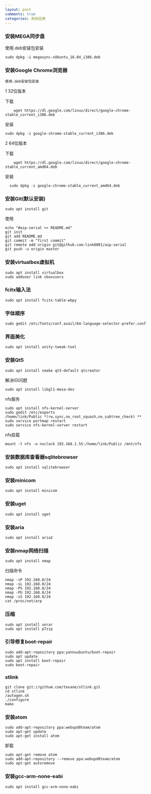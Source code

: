 ```yaml
---
layout: post
comments: true
categories: 系统应用
---
```



### 安装MEGA同步盘

使用.deb安装包安装

    sudo dpkg -i megasync-xUbuntu_16.04_i386.deb


### 安装Google Chrome浏览器
    使用.deb安装包安装
1 32位版本

下载

		wget https://dl.google.com/linux/direct/google-chrome-stable_current_i386.deb

安装

    sudo dpkg -i google-chrome-stable_current_i386.deb

2 64位版本

下载

		wget https://dl.google.com/linux/direct/google-chrome-stable_current_amd64.deb

安装

      sudo dpkg -i google-chrome-stable_current_amd64.deb

### 安装Git(默认安装)

    sudo apt install git

使用

    echo "#aip-serial >> README.md"
    git init
    git add README.md
    git commit -m "first commit"
    git remote add origin git@github.com:link8001/aip-serial
    git push -u origin master

### 安装virtualbox虚拟机

    sudo apt install virtualbox
    sudo adduser link vboxusers

### fcitx输入法

    sudo apt install fcitx-table-wbpy

### 字体顺序

    sudo gedit /etc/fonts/conf.avail/64-language-selector-prefer.conf

### 界面美化

    sudo apt install unity-tweak-tool

### 安装Qt5

    sudo apt install cmake qt5-default qtcreator

解决lGl问题

    sudo apt install libgl1-mesa-dev

nfs服务

    sudo apt install nfs-kernel-server
    sudo gedit /etc/exports
    /home/link/Public *(rw,sync,no_root_squash,no_subtree_check) **
    sudo service portmap restart
    sudo service nfs-kernel-server restart

nfs挂载

    mount -t nfs -o noclock 192.168.1.55:/home/link/Public /mnt/nfs

### 安装数据库查看器sqlitebrowser

    sudo apt install sqlitebrowser

### 安装minicom

    sudo apt install minicom

### 安装uget

    sudo apt install uget

### 安装aria

    sudo apt install aria2

### 安装nmap网络扫描

    sudo apt install nmap

扫描命令

    nmap -sP 192.168.0/24
    nmap -sL 192.168.0/24
    nmap -PS 192.168.0/24
    nmap -PU 192.168.0/24
    nmap -sS 192.168.0/24
    cat /proc/net/arp

### 压缩

    sudo apt install unrar
    sudo apt install p7zip

### 引导修复boot-repair

    sudo add-apt-repository ppa:yannuubuntu/boot-repair
    sudo apt update
    sudo apt install boot-repair
    sudo boot-repair

### stlink

    git clone git://githum.com/texane/stlink.git
    cd stlink
    /autogen.sh
    ./configure
    make

### 安装atom
    sudo add-apt-repository ppa:webupd8team/atom
    sudo apt-get update
    sudo apt-get install atom

卸载

    sudo apt-get remove atom
    sudo add-apt-repository --remove ppa:webupd8team/atom
    sudo apt-get autoremove

### 安装gcc-arm-none-eabi

    sudo apt install gcc-arm-none-eabi
